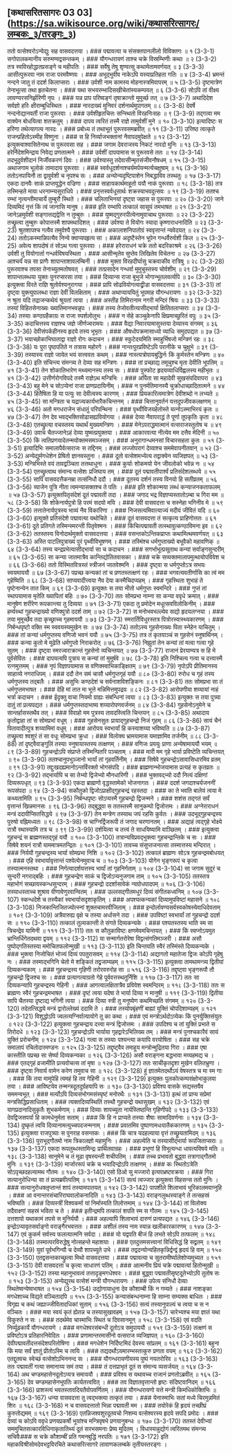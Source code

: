 ## [कथासरितसागरः 03 03] (https://sa.wikisource.org/wiki/कथासरित्सागरः/लम्बकः_३/तरङ्गः_३)

ततो वत्सेश्वरोऽन्येद्युः सह वासवदत्तया । ### पद्मावत्या च संसक्तपानलीलो विविक्तगः ॥ १ (3-3-1)
सगोपालकमानीय सरुमण्वद्वसन्तकम् । ### यौगन्धरायणं ताश्च चक्रे विस्रम्भिणीः कथाः ॥ २ (3-3-2)
तत्र स्वविरहोद्धातप्रसङ्गे च महीपतिः । ### सर्वेषु तेषु शृण्वत्सु कथामेतामवर्णयत् ॥ ३ (3-3-3)
आसीत्पुरूरवा नाम राजा परमवैष्णवः । ### अभूद्भुवीव नाकेऽपि यस्याप्रतिहता गतिः ॥ ४ (3-3-4)
भ्रमन्तं नन्दने जातु तं ददर्श किलाप्सराः । ### उर्वशी नाम कामस्य मोहनास्त्रमिवापरम् ॥ ५ (3-3-5)
दृष्टमात्रेण तेनाभूत्सा तथा हृतचेतना । ### यथा सभयरम्भादिसखीचेतांस्यकम्पयत् ॥ ६ (3-3-6)
सोऽपि तां वीक्ष्य लावण्यरसनिर्झरिणी नृपः । ### यन्न प्राप परिष्वङ्गं तृषाक्रान्तो मुमूर्च्छ तत् ॥ ७ (3-3-7)
अथादिदेश सर्वज्ञो हरिः क्षीराम्बुधिस्थितः । ### नारदाख्यं मुनिवरं दर्शनार्थमुपागतम् ॥ ८ (3-3-8)
देवर्षे नन्दनोद्यानवर्ती राजा पुरूरवाः । ### उर्वशीहृतचित्तः सन्स्थितो विरहनिःसहः ॥ ९ (3-3-9)
तद्गत्वा मम वाक्येन बोधयित्वा शतक्रतुम् । ### दापय त्वरितं तस्मै राज्ञे तामुर्वशीं मुने ॥ १० (3-3-10)
इत्यादिष्टः स हरिणा तथेत्यागत्य नारदः । ### प्रबोध्य तं तथाभूतं पुरूरवसमब्रवीत् ॥ ११ (3-3-11)
उत्तिष्ठ त्वत्कृते राजन्प्रहितोऽस्मीह विष्णुना । ### स हि निर्व्याजभक्तानां नैवापदमुपेक्षते ॥ १२ (3-3-12)
इत्युक्त्वाश्वासितेनाथ स पुरूरवसा सह । ### जगाम देवराजस्य निकटं नारदो मुनिः ॥ १३ (3-3-13)
हरेर्निदेशमिन्द्राय निवेद्य प्रणतात्मने । ### उर्वशीं दापयामास स पुरूरवसे ततः ॥ १४ (3-3-14)
तदभूदुर्वशीदानं निर्जीवकरणं दिवः । ### उर्वश्यास्तु तदेवासीन्मृतसंजीवनौषधम् ॥ १५ (3-3-15)
अथाजगाम भूलोकं तामादाय पुरूरवाः । ### स्वर्वधूदर्शनाश्चर्यमर्पयन्मर्त्यचक्षुषाम् ॥ १६ (3-3-16)
ततोऽनपायिनौ ता द्वावुर्वशी च नृपश्च सः । ### अन्योन्यदृष्टिपाशेन निबद्धाविव तस्थतुः ॥ १७ (3-3-17)
एकदा दानवैः साकं प्राप्तयुद्धेन वज्रिणा । ### साहायकार्थमाहूतो ययौ नाकं पुरूरवाः ॥ १८ (3-3-18)
तत्र तस्मिन्हते माया धरनाम्न्यसुराधिपे । ### प्रनृत्तस्वर्वधूसार्थः शक्रस्याभवदुत्सवः ॥ १९ (3-3-19)
ततश्च रम्भां नृत्यन्तीमाचार्ये तुम्बुरौ स्थिते । ### चलिताभिनयां दृष्ट्वा जहास स पुरूरवाः ॥ २० (3-3-20)
जाने दिव्यमिदं नृत्तं किं त्वं जानासि मानुष । ### इति रम्भापि तत्कालं सासूयं तमभाषत ॥ २१ (3-3-21)
जानेऽहमुर्वशी सङ्गात्तद्यद्वेत्ति न तुम्बुरुः । ### युष्मद्गुरुरपीत्येनामुवाचाथ पुरूरवाः ॥ २२ (3-3-22)
तच्छ्रुत्वा तुम्बुरुः कोपात्तस्मै शापमथादिशत् । ### उर्वश्या ते वियोगः स्यादा कृष्णाराधनादिति ॥ २३ (3-3-23)
श्रुतशापश्च गत्वैव तमुर्वश्यै पुरूरवाः । ### अकालाशनिपातोग्रं स्ववृत्तान्तं न्यवेदयत् ॥ २४ (3-3-24)
ततोऽकस्मान्निपत्यैव निन्ये क्वाप्यपहृत्य सा । ### अदृष्टैस्तेन भूपेन गन्धर्वैरुर्वशी किल ॥ २५ (3-3-25)
अवेत्य शापदोषं तं सोऽथ गत्वा पुरूरवाः । ### हरेराराधनं चक्रे ततो बदरिकाश्रमे ॥ २६ (3-3-26)
उर्वशी तु वियोगार्ता गन्धर्वविषयस्थिता । ### आसीन्मृतेव सुप्तेव लिखितेव विचेतना ॥ २७ (3-3-27)
आश्चर्यं यन्न सा प्राणैः शापान्ताशावलम्बिनी । ### मुक्ता विरहदीर्घासु चक्रवाकीव रात्रिषु ॥ २८ (3-3-28)
पुरूरवाश्च तपसा तेनाच्युतमतोषयत् । ### तत्प्रसादेन गन्धर्वा मुमुचुस्तस्य चोर्वशीम् ॥ २९ (3-3-29)
शापान्तलब्धया युक्तः पुनरप्सरसा तया । ### दिव्यान्स राजा बुभुजे भोगान्भूतलवर्त्यपि ॥ ३० (3-3-30)
इत्युक्त्वा विरते राज्ञि श्रुतोर्वश्यनुरागया । ### प्रापि सोढवियोगत्वाद्व्रीडा वासवदत्तया ॥ ३१ (3-3-31)
तां दृष्ट्वा युक्त्युपालब्धा राज्ञा देवीं विलक्षिताम् । ### अथाप्याययितुं भूपमाह यौगन्धरायणः ॥ ३२ (3-3-32)
न श्रुता यदि तद्राजन्कथेयं श्रूयतां त्वया । ### अस्तीह तिमिरानाम नगरी मन्दिरं श्रियः ॥ ३३ (3-3-33)
तस्यां विहितसेनाख्यः ख्यातिमानभवन्नृपः । ### तस्य तेजोवतीत्यासीद्भार्या क्षितितलाप्सराः ॥ ३४ (3-3-34)
तस्याः कण्ठग्रहैकाग्रः स राजा स्पर्शलोलुभः । ### न सेहे कञ्चुकेनापि क्षिप्रमाच्छुरितं वपुः ॥ ३५ (3-3-35)
कदाचित्तस्य राज्ञश्च जज्ञे जीर्णज्वरामयः । ### वैद्या निवारयामासुस्तया देव्यास्य संगमम् ॥ ३६ (3-3-36)
देवीसंपर्कहीनस्य हृदये तस्य भूभृतः । ### औषधोपक्रमासाध्यो व्याधिः समुदपद्यत ॥ ३७ (3-3-37)
भयाच्छोकाभिघाताद्वा राज्ञो रोगः कदाचन । ### स्फुटेदयमिति स्माहुर्भिषजो मन्त्रिणं रहः ॥ ३८ (3-3-38)
यः पुरा पृष्ठपतिते न तत्रास महोरगे । ### नान्तःपुरप्रविष्टेऽपि परानीके च चुक्षुभे ॥ ३९ (3-3-39)
तस्यास्य राज्ञो जायेत भयं सत्त्ववतः कथम् । ### नास्त्यत्रोपायबुद्धिर्नः किं कुर्मस्तेन मन्त्रिणः ॥ ४० (3-3-40)
इति संचिन्त्य संमन्त्र्य ते देव्या सह मन्त्रिणः । ### तां प्रच्छाद्य तमूचुश्च मृता देवीति भूपतिम् ॥ ४१ (3-3-41)
तेन शोकातिभारेण मथ्यमानस्य तस्य सः । ### पुस्फोट हृदयव्याधिर्विह्वलस्य महीभृतः ॥ ४१ (3-3-42)
उत्तीर्णरोगविपदे तस्मै राज्ञेऽथ मन्त्रिभिः । ### अर्पिता सा महादेवी सुखसंपदिवापरा ॥ ४३ (3-3-43)
बहु मेने च सोऽप्येनां राजा प्राणप्रदायिनीम् । ### न पुनर्मतिमानस्यै चुक्रोधाच्छादितात्मने ॥ ४४ (3-3-44)
हितैषिता हि या पत्युः सा देवीत्वस्य कारणम् । ### प्रियकारित्वमात्रेण देवीशब्दो न लभ्यते ॥ ४५ (3-3-45)
सा मन्त्रिता च यद्राज्यकार्यभारैकचिन्तनम् । ### चित्तानुवर्तनं यत्तदुपजीवकलक्षणम् ॥ ४६ (3-3-46)
अतो मगधराजेन संधातुं परिपन्थिना । ### पृथ्वीविजयहेतोस्ते यत्नोऽस्माभिरयं कृतः ॥ ४७ (3-3-47)
तेन देव भवद्भक्तिसोढासह्यवियोगया । ### देव्या नैवापराद्धं ते पूर्णा तूपकृतिः कृता ॥ ४८ (3-3-48)
एतच्छ्रुत्या वचस्तस्य यथार्थं मुख्यमन्त्रिणः । ### मेनेऽपराद्धमात्मानं वत्सराजस्तुतोष च ॥ ४९ (3-3-49)
उवाच चैतज्जानेऽहं देव्या युष्मत्प्रयुक्तया । ### आकारवत्या नीत्येव मम दत्तैव मेदिनी ॥ ५० (3-3-50)
किं त्वतिप्रणयादेतन्मयोक्तमसमञ्जसम् । ### अनुरागान्धमनसां विचारसहता कुतः ॥ ५१ (3-3-51)
इत्यादिभिः समालापैर्वत्सराजः स तद्दिनम् । ### लज्जोपरागं देव्याश्च सममेवापनीतवान् ॥ ५२ (3-3-52)
अन्येद्युर्मगधेशेन प्रेषितो ज्ञानवस्तुना । ### दूतो वत्सेशमभ्येत्य तद्वाक्येन व्यजिज्ञपत् ॥ ५३ (3-3-53)
मन्त्रिभिस्ते वयं तावद्वञ्चिता तत्तथाधुना । ### कुर्याः शोकमयो येन जीवलोको भवेन्न नः ॥ ५४ (3-3-54)
एतच्छ्रुत्वाथ संमान्य वत्सेशः प्रजिघाय तम् । ### दूतं पद्मावतीपार्श्वं प्रतिसंदेशलब्धये ॥ ५५ (3-3-55)
सापि वासवदत्तैकनम्रा तत्संनिधौ ददौ । ### दूतस्य दर्शनं तस्य विनयो हि सतीव्रतम् ॥ ५६ (3-3-56)
व्याजेन पुत्रि नीता त्वमन्यासक्तश्च ते पतिः । ### इति शोकान्मया लब्धं कन्याजनकताफलम् ॥ ५७ (3-3-57)
इत्युक्तपितृसंदेशं दूतं पद्मावती तदा । ### जगाद भद्र विज्ञाप्यस्तातोऽम्बा च गिरा मम ॥ ५८ (3-3-58)
किं शोकेनार्यपुत्रो हि परमं सदयो मयि । ### देवी वासवदत्ता च सस्नेहा भगिनीव मे ॥ ५९ (3-3-59)
तत्तातेनार्यपुत्रस्य भाव्यं नैव विकारिणा । ### निजसत्यमिवात्याज्यं मदीयं जीवितं यदि ॥ ६० (3-3-60)
इत्युक्ते प्रतिसंदेशे पद्मावत्या यथोचिते । ### दूतं वासवदत्ता तं सत्कृत्य प्राहिणोत्ततः ॥ ६१ (3-3-61)
दूते प्रतिगते तस्मिन्स्मरन्ती पितृवेश्मनः । ### किंचित्पद्मावती तत्स्थावुत्कण्ठाविमना इव ॥ ६२ (3-3-62)
ततस्तस्य विनोदार्थमुक्तो वासवदत्तया । ### वसन्तकोऽन्तिकप्राप्तः कथामित्थमवर्णयत् ॥ ६३ (3-3-63)
अस्ति पाटलिपुत्राख्यं पुरं पृथ्वीविभूषणम् । ### तस्मिंश्च धर्मगुप्ताख्यो बभूवैको महावणिक् ॥ ६४ (3-3-64)
तस्य चन्द्रप्रभेत्यासीद्भार्या सा च कदाचन । ### सगर्भाभूत्प्रसूताथ कन्यां सर्वाङ्गसुन्दरीम् ॥ ६५ (3-3-65)
सा कन्या जातमात्रैव कान्तिद्योतितवासका । ### चक्रे सव्यक्तमालापमुत्थायोपविवेश च ॥ ६६ (3-3-66)
ततो विस्मितवित्रस्तं स्त्रीजनं जातवेश्मनि । ### दृष्ट्वा स धर्मगुप्तोऽत्र सभयः स्वयमाययौ ॥ ६७ (3-3-67)
पप्रच्छ कन्यकां तां च प्रणतस्तत्क्षणं रहः । ### भगवत्यवतीर्णासि का त्वं मम गृहेष्विति ॥ ६८ (3-3-68)
साप्यवादीत्त्वया नैव देया कस्मैचिदप्यहम् । ### गृहस्थिता शुभाहं ते पृष्टेनान्येन तात किम् ॥ ६९ (3-3-69)
इत्युक्तः स तया भीतो धर्मगुप्तः स्वमन्दिरे । ### गुप्तं तां स्थापयामास मृतेति ख्यापितां बहिः ॥ ७० (3-3-70)
ततः सोमप्रभा नाम्ना सा कन्या ववृधे क्रमात् । ### मानुषेण शरीरेण रूपकान्त्या तु दिव्यया ॥ ७१ (3-3-71)
एकदा तु प्रमोदेन मधूत्सवविलोकिनीम् । ### हर्म्यस्थां गुहचन्द्राख्यो वणिक्पुत्रो ददर्श ताम् ॥ ७२ (3-3-72)
स मनोभवभल्ल्येव सद्यो हृदयलग्नया । ### तया मुमूर्च्छेव तदा कृच्छ्राच्च गृहमाययौ ॥ ७३ (3-3-73)
स्मरार्तिविधुरस्तत्र पित्रोरस्वास्थ्यकारणम् । ### निर्बन्धपृष्टो वक्ति स्म स्ववयस्यमुखेन सः ॥ ७४ (3-3-74)
ततोऽस्य गुहसेनाख्यः पिता स्नेहेन याचितुम् । ### तां कन्यां धर्मगुप्तस्य वणिजो भवनं ययौ ॥ ७५ (3-3-75)
तत्र तं कृतयाञ्चं स गुहसेनं स्नुषार्थिनम् । ### कन्या कुतो मे मूढेति धर्मगुप्तो निराकरोत् ॥ ७६ (3-3-76)
निह्नुतां तेन कन्यां तां मत्वा गत्वा गृहे सुतम् । ### दृष्ट्वा स्मरज्वराक्रान्तं गुहसेनो व्यचिन्तयत् ॥ ७७ (3-3-77)
राजानं प्रेरयाम्यत्र स हि मे पूर्वसेवितः । ### दापयत्यपि पुत्राय स कन्यां तां मुमूर्षवे ॥ ७८ (3-3-78)
इति निश्चित्य गत्वा च दत्त्वास्मै रत्नमुत्तमम् । ### नृपं विज्ञापयामास स वणिक्स्वाभिकाङ्क्षितम् ॥ ७९ (3-3-79)
नृपोऽपि प्रीतिमानस्य साहाय्ये नगराधिपम् । ### ददौ तेन समं चासौ धर्मगुप्तगृहं ययौ ॥ ८० (3-3-80)
रुरोध च गृहं तस्य धर्मगुप्तस्य तद्बलैः । ### असुभिः कण्ठदेशं च सर्वनाशविशङ्किनः ॥ ८१ (3-3-81)
ततः सोमप्रभा सा तं धर्मगुप्तमभाषत । ### देहि मां तात मा भूत्ते मन्निमित्तमुपद्रवः ॥ ८२ (3-3-82)
आरोपणीया शय्यायां नाहं भर्त्रा कदाचन । ### ईदृक्तु वाचा नियमो ग्राह्यः संबन्धिनां त्वया ॥ ८३ (3-3-83)
इत्युक्तः स तया पुत्र्या दातुं तां प्रत्यपद्यत । ### धर्मगुप्तस्तदाभाष्य शय्यारोपणवर्जनम् ॥ ८४ (3-3-84)
गुहसेनोऽनुमेने च सान्तर्हासस्तथैव तत् । ### विवाहो मम पुत्रस्य तावदस्त्विति चिन्तयन् ॥ ८५ (3-3-85)
अथादाय कृतोद्वाहा तां स सोमप्रभां वधूम् । ### गुहसेनसुतः प्रायाद्गुहचन्द्रो निजं गृहम् ॥ ८६ (3-3-86)
सायं चैनं पितावादीत्पुत्र शय्यामिमां वधूम् । ### आरोपय स्वभार्यां हि कस्याशय्या भविष्यति ॥ ८७ (3-3-87)
तच्छ्रुत्वा श्वशुरं तं सा वधूः सोमप्रभा क्रुधा । ### विलोक्य भ्रामयामास यमाज्ञामिव तर्जनीम् ॥ ८८ (3-3-88)
तां दृष्ट्वैवाङ्गुलिं तस्याः स्नुषायास्तस्य तत्क्षणम् । ### वणिजः प्रययुः प्राणा अन्येषामाययौ भयम् ॥ ८९ (3-3-89)
गुहचन्द्रोऽपि संप्राप्ते तस्मिन्पितरि पञ्चताम् । ### मारी मम गृहे भार्या प्रविष्टेति व्यचिन्तयत् ॥ ९० (3-3-90)
ततश्चानुपभुञ्जानो भार्यां तां गृहवर्तिनीम् । ### सिषेवे गुहचन्द्रोऽसावासिधारमिव व्रतम् ॥ ९१ (3-3-91)
तद्दुःखदह्यमानोऽन्तर्विरक्तो भोगसंपदि । ### ब्राह्मणान्भोजयामास प्रत्यहं स कृतव्रतः ॥ ९२ (3-3-92)
तद्भार्यापि च सा तेभ्यो द्विजेभ्यो मौनधारिणी । ### भुक्तवद्भ्यो ददौ नित्यं दक्षिणां दिव्यरूपधृत् ॥ ९३ (3-3-93)
एकदा ब्राह्मणो वृद्धस्तामेको भोजनागतः । ### ददर्श जगदाश्चर्यजननीं रूपसंपदा ॥ ९४ (3-3-94)
सकौतुको द्विजोऽप्राक्षीद्गुहचन्द्रं रहस्तदा । ### का ते भवति बालेयं त्वया मे कथ्यतामिति ॥ ९५ (3-3-95)
निर्बन्धपृष्टः सोऽप्यस्मै गुहचन्द्रो द्विजन्मने । ### शशंस तद्गतं सर्वं वृत्तान्तं खिन्नमानसः ॥ ९६ (3-3-96)
तद्बुद्ध्वा स ततस्तस्मै सानुकम्पो द्विजोत्तमः । ### अग्नेराराधनं मन्त्रं ददावीप्सितसिद्धये ॥ ९७ (3-3-97)
तेन मन्त्रेण तस्याथ जपं रहसि कुर्वतः । ### उदभूद्गुहचन्द्रस्य पुरुषो वह्निमध्यतः ॥ ९८ (3-3-98)
स चाग्निर्द्विजरूपी तं जगाद चरणानतम् । ### अद्याहं त्वद्गृहे भोक्ष्ये रात्रौ स्थास्यामि तत्र च ॥ ९९ (3-3-99)
दर्शयित्वा च तत्त्वं ते साधयिष्यामि वाञ्छितम् । ### इत्युक्त्वा गुहचन्द्रं स ब्राह्मणस्तद्गृहं ययौ ॥ १०० (3-3-100)
तत्रान्यविप्रवद्भुक्त्वा गुहचन्द्रान्तिके च सः । ### सिषेवे शयनं रात्रौ याममात्रमतन्द्रितः ॥ १०१ (3-3-101)
तावच्च संसुप्तजनात्सा तस्मात्तस्य मन्दिरात् । ### निर्ययौ गुहचन्द्रस्य भार्या सोमप्रभा निशि ॥ १०२ (3-3-102)
तत्कालं ब्राह्मणः सोऽत्र गुहचन्द्रमबोधयत् । ### एहि स्वभार्यावृत्तान्तं पश्येत्येनमुवाच च ॥ १०३ (3-3-103)
योगेन भृङ्गरूपं च कृत्वा तस्यात्मनस्तथा । ### निर्गत्यादर्शयत्तस्य भार्यां तां गृहनिर्गताम् ॥ १०४ (3-3-104)
सा जगाम सुदूरं च सुन्दरी नगराद्बहिः । ### गुहचन्द्रेण साकं च द्विजोऽप्यनुजगाम ताम् ॥ १०५ (3-3-105)
ततस्तत्र महाभोगं सच्छायस्कन्धसुन्दरम् । ### गुहचन्द्रो ददर्शासावेकं न्यग्रोधपादपम् ॥ १०६ (3-3-106)
तस्याधस्ताच्च शुश्राव वीणावेणुरवान्वितम् । ### उल्लसद्गीतमधुरं दिव्यं संगीतकध्वनिम् ॥ १०७ (3-3-107)
स्कन्धदेशे च तस्यैकां स्वभार्यासदृशाकृतिम् । ### अपश्यत्कन्यकां दिव्यामुपविष्टां महासने ॥ १०८ (3-3-108)
निजकान्तिजितज्योत्स्नां शुक्लचामरवीजिताम् । ### इन्दोर्लावण्यसर्वस्वकोषस्येवाधिदेवताम् ॥ १०९ (3-3-109)
अत्रैवारुह्य वृक्षे च तस्या अर्धासने तदा । ### उपविष्टां स्वभार्यां तां गुहचन्द्रो ददर्श सः ॥ ११० (3-3-110)
तत्कालं तुल्यकान्ती ते संगते दिव्यकन्यके । ### पश्यतस्तस्य भाति स्म सा त्रिचन्द्रेव यामिनी ॥ १११ (3-3-111)
ततः स कौतुकाविष्टः क्षणमेवमचिन्तयत् । ### किं स्वप्नोऽयमुत भ्रान्तिर्धिगेतदथवा द्वयम् ॥ ११२ (3-3-112)
या सन्मार्गतरोरेषा विद्वत्संगतिमञ्जरी । ### असौ पुष्पोद्गतिस्तस्या ममोचितफलोन्मुखी ॥ ११३ (3-3-113)
इति चिन्तयति स्वैरं तस्मिंस्ते दिव्यकन्यके । ### भुक्त्वा निजोचितं भोज्यं दिव्यं पपतुरासवम् ॥ ११४ (3-3-114)
अद्यागतो महातेजा द्विजः कोऽपि गृहेषु नः । ### तस्माद्भगिनि चेतो मे शङ्कितं तद्व्रजाम्यहम् ॥ ११५ (3-3-115)
इत्युक्त्वा तामथामन्त्र्य द्वितीयां दिव्यकन्यकाम् । ### गुहचन्द्रस्य गृहिणी तरोरवरुरोह सा ॥ ५१६ (3-3-116)
तद्दृष्ट्वा भृङ्गरूपौ तौ गुहचन्द्रो द्विजश्च सः । ### प्रत्यागत्याग्रतो गेहे पूर्ववत्तस्थतुर्निशि ॥ ११७ (3-3-117)
ततः सा दिव्यकन्यापि गुहचन्द्रस्य गेहिनी । ### आगत्यालक्षितात्रैव प्रविवेश स्वमन्दिरम् ॥ ११८ (3-3-118)
ततः स ब्राह्मणः स्वैरं गुहचन्द्रमभाषत । ### दृष्टं त्वया यदेषा ते भार्या दिव्या न मानुषी ॥ ११९ (3-3-119)
द्वितीया सापि चैतस्या दृष्टाद्य भगिनी त्वया । ### दिव्या स्त्री तु मनुष्येण कथमिच्छति संगमम् ॥ १२० (3-3-120)
तदेतत्सिद्धये मन्त्रं द्वारोल्लेख्यं ददामि ते । ### तस्योपबृंहणीं बाह्यां युक्तिं चोपदिशाम्यहम् ॥ १२१ (3-3-121)
विशुद्धोऽपि ज्वलत्यग्निर्वात्यायोगे तु का कथा । ### एवं मन्त्रोऽर्थदोऽप्येकः किं पुनर्युक्तिसंयुतः ॥ १२२ (3-3-122)
इत्युक्त्वा गुहचन्द्राय दत्त्वा मन्त्रं द्विजोत्तमः । ### उपदिश्य च तां युक्तिं प्रभाते स तिरोदधे ॥ १२३ (3-3-123)
गुहचन्द्रोऽपि भार्याया गृहद्वारेऽभिलिख्य तम् । ### मन्त्रं पुनश्चकारैवं सायं युक्तिं प्ररोचनीम् ॥ १२४ (3-3-124)
गत्वा स तस्याः पश्यन्त्या कयापि वरयोषिता । ### सह चक्रे समालापं रचितोदारमण्डनः ॥ १२५ (3-3-125)
तद्दृष्ट्वैव तमाहूय मन्त्रोन्मुद्रितया गिरा । ### एषा कास्तीति पप्रच्छ सा सेर्ष्या दिव्यकन्यका ॥ १२६ (3-3-126)
असौ वराङ्गना बद्धभावा मय्यहमद्य च । ### एतद्गृहं व्रजामीति प्रत्यवोचत्स तां मृषा ॥ १२७ (3-3-127)
ततः साचीकृतदृशा मुखेन वलितभ्रुणा । ### दृष्ट्वा निवार्य वामेन करेण तमुवाच सा ॥ १२८ (3-3-128)
हुं ज्ञातमेतदर्थोऽयं वेषस्तत्र च मा स्म गाः । ### किं तया मामुपेहि त्वमहं हि तव गेहिनी ॥ १२९ (3-3-129)
इत्युक्तः पुलकोत्कम्पसंक्षोभाकुलया तया । ### आविष्टयेव तन्मन्त्रदूतदुर्ग्रहयापि सः ॥ १३० (3-3-130)
प्रविश्य वासके सद्यस्तयैव सममन्वभूत् । ### मर्त्योऽपि दिव्यसंभोगमसंस्पृष्टं मनोरथैः ॥ १३१ (3-3-131)
इत्थं तां प्राप्य सप्रेमां मन्त्रसिद्धिप्रसाधिताम् । ### त्यक्तदिव्यस्थितिं तस्थौ गुहचन्द्रो यथासुखम् ॥ १३२ (3-3-132)
एवं यागप्रदानादिसुकृतैः शुभकर्मणाम् । ### दिव्याः शापच्युता नार्यस्तिष्ठन्ति गृहिणीपदे ॥ १३३ (3-3-133)
देवद्विजसपर्या हि कामधेनुर्मता सताम् । ### किं हि न प्राप्यते तस्याः शैषाः सामादिवर्णनाः ॥ १३४ (3-3-134)
दुष्कृतं त्वयि दिव्यानामत्युच्चपदजन्मनाम् । ### प्रवातमिव पुष्पाणामधःपातैककारणम् ॥ १३५ (3-3-135)
इत्युक्त्वा राजपुत्र्याः स पुनराह वसन्तकः । ### किं चात्र यदहल्याया वृत्तं तच्छ्रूयतामिदम् ॥ १३६ (3-3-136)
पुराभूद्गौतमो नाम त्रिकालज्ञो महामुनिः । ### अहल्येति च तस्यासीद्भार्या रूपजिताप्सराः ॥ १३७ (3-3-137)
एकदा रूपलुब्धस्तामिन्द्रः प्रार्थितवान्रहः । ### प्रभूणां हि विभूत्यन्धा धावत्यविषये मतिः ॥ १३८ (3-3-138)
सानुमेने च तं मूढा वृषस्यन्ती शचीपतिम् । ### तच्च प्रभावतो बुद्ध्वा तत्रागाद्गौतमो मुनिः ॥ १३९ (3-3-139)
मार्जाररूपं चक्रे च भयादिन्द्रोऽपि तत्क्षणम् । ### कः स्थितोऽत्रेति सोऽपृच्छदहल्यामथ गौतमः ॥ १४० (3-3-140)
एसो ठिओ सु मज्जारो इत्यपभ्रष्टवक्रया । ### गिरा सत्यानुरोधिन्या सा तं प्रत्यब्रवीत्पतिम् ॥ १४१ (3-3-141)
सत्यं त्वज्जार इत्युक्त्वा विहसन्स ततो मुनिः । ### सत्यानुरोधक्लृप्तान्तं शापं तस्यामपातयत् ॥ १४२ (3-3-142)
पापशीले शिलाभावं भूरिकालमवाप्नुहि । ### आ वनान्तरसंचारिराघवालोकनादिति ॥ १४३ (3-3-143)
वराङ्गलुब्धस्याङ्गे ते तत्सहस्रं भविष्यति । ### दिव्यस्त्रीं विश्वकर्मा यां निर्मास्यति तिलोत्तमाम् ॥ १४४ (3-3-144)
तां विलोक्य तदैवाक्ष्णां सहस्रं भविता च ते । ### इतीन्द्रमपि तत्कालं शपति स्म स गौतमः ॥ १४५ (3-3-145)
दत्तशापो यथाकामं तपसे स मुनिर्ययौ । ### अहल्यापि शिलाभावं दारुणं प्रत्यपद्यत ॥ १४६ (3-3-146)
इन्द्रोऽप्यावृतसर्वाङ्गो वराङ्गैरभवत्ततः । ### अशीलं तस्य नाम स्यान्न खलीकारकारणम् ॥ १४७ (3-3-147)
एवं कुकर्म सर्वस्य फलत्यात्मनि सर्वदा । ### यो यद्वपति बीजं हि लभते सोऽपि तत्फलम् ॥ १४८ (3-3-148)
तस्मात्परविरुद्धेषु नोत्सहन्ते महाशयाः । ### एतदुत्तमसत्त्वानां विधिसिद्धं हि सद्व्रतम् ॥ १४९ (3-3-149)
युवां पूर्वभगिन्यौ च देव्यौ शापच्युते उभे । ### तद्वदन्योन्यहितकृन्निर्द्वन्द्वं हृदयं हि वाम् ॥ १५० (3-3-150)
एतद्वसन्तकाच्छ्रुत्वा मिथो वासवदत्तया । ### पद्मावत्या च सुतरामीर्ष्यालेशोप्यमुच्यत ॥ १५१ (3-3-151)
देवी वासवदत्ता च कृत्वा साधारणं पतिम् । ### आत्मनीव प्रियं चक्रे पद्मावत्यां हितोन्मुखी ॥ १५२ (3-3-152)
तस्या महानुभावत्वं तत्तादृङ्मगधेश्वरः । ### बुद्ध्वा पद्मावतीसृष्टदूतेभ्योऽपि तुतोष सः ॥ १५३ (3-3-153)
अन्येद्युरथ वत्सेशं मन्त्री यौगन्धरायणः । ### उपेत्य संनिधौ देव्याः स्थितेष्वन्येष्वभाषत ॥ १५४ (3-3-154)
उद्योगायाधुना देव कौशाम्बी किं न गम्यते । ### नाशङ्का मगधेशाच्च विद्यते वञ्चितादपि ॥ १५५ (3-3-155)
कन्यासंबन्धनाम्ना हि साम्ना सम्यक्स बाधितः । ### विगृह्य च कथं जह्याज्जीवितादधिकां सुताम् ॥ १५६ (3-3-156)
सत्यं तस्यानुपाल्यं च त्वया च स न वञ्चितः । ### मया स्वयं कृतं ह्येतन्न च तस्यासुखावहम् ॥ १५७ (3-3-157)
चारेभ्यश्च मया ज्ञातं यथा विकुरुते न सः । ### तदर्थमेव चास्माभिः स्थितं च दिवसानमून् ॥ १५८ (3-3-158)
एवं वदति निर्व्यूढकार्ये यौगन्धरायणे । ### मगधेश्वरसंबन्धी दूतोऽत्र समुपाययौ ॥ १५९ (3-3-159)
तत्क्षणं स प्रविष्टोऽत्र प्रतिहारनिवेदितः । ### प्रणामान्तरमासीनो वत्सराज व्यजिज्ञपत् ॥ १६० (3-3-160)
देवीपद्मावतीदत्तसंदेशपरितोषिणा । ### मगधेशेन निर्दिष्टमिदं देवस्य सांप्रतम् ॥ १६१ (3-3-161)
बहुना किं मया सर्वं ज्ञातुं प्रीतोऽस्मि च त्वयि । ### तद्यदर्थोऽयमारम्भस्तत्कुरु प्रणता वयम् ॥ १६२ (3-3-162)
एतद्दूतवचः स्वेच्छं वत्सेशोऽभिननन्द सः । ### यौगन्धरायणीयस्य पुष्पं नयतरोरिव ॥ १६३ (3-3-163)
ततः पद्मावतीं गत्या समानाय्य समं तया । ### तं दत्तप्राभृतं दूतं स संमान्य व्यसर्जयत् ॥ १६४ (3-3-164)
अथ चण्डमहासेनदूतोऽप्यत्र समाययौ । ### प्रविश्य स यथावच्च राजानं प्रणतोऽब्रवीत् ॥ १६५ (3-3-165)
देव चण्डमहासेनभूपतिः कार्यतत्त्ववित् । ### तव विज्ञातवृत्तान्तो हृष्टः संदिष्टवानिदम् ॥ १६६ (3-3-166)
प्राशस्त्यं भवतस्तावदियतैवोपवर्णितम् । ### यौगन्धरायणो यत्ते मन्त्री किमधिकोक्तिभिः ॥ १६७ (3-3-167)
धन्या वासवदत्ता तु त्वद्भक्त्या तत्कृतं तया । ### येनास्माभिः सतां मध्ये चिरमुन्नमितं शिरः ॥ १६८ (3-3-168)
न च वासवदत्तातो भिन्ना पद्मावती मम । ### तयोरेकं हि हृदयं तच्छीघ्रं कुरुतोद्यमम् ॥ १६९ (3-3-169)
एतन्निजश्वशुरदूतवचो निशम्य वत्सेश्वरस्य हृदये सपदि प्रमोदः । ### देव्यां च कोऽपि ववृधे प्रणयप्रकर्षो भूयांश्च मन्त्रिवृषभे प्रणयानुबन्धः ॥ १७० (3-3-170)
ततस्तं देवीभ्यां सममुचितसत्कारविधिनाकृतातिथ्यं दूतं सरभसमनाः प्रेष्य मुदितम् । विधास्यन्नुद्योगं त्वरितमथ संमन्त्र्य सचिवैः### स चक्रे कौशाम्बीं प्रति गमनबुद्धिं नरपतिः ॥ १७१ (3-3-172)
इति महाकविश्रीसोमदेवभट्टविरचिते कथासरित्सागरे लावाणकलम्बके तृतीयस्तरङ्गः । 